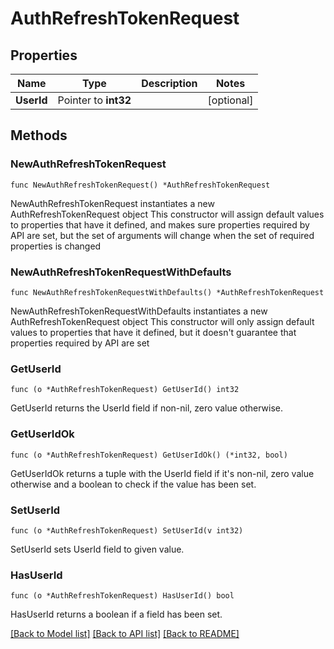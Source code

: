 # AuthRefreshTokenRequest

## Properties

Name | Type | Description | Notes
------------ | ------------- | ------------- | -------------
**UserId** | Pointer to **int32** |  | [optional] 

## Methods

### NewAuthRefreshTokenRequest

`func NewAuthRefreshTokenRequest() *AuthRefreshTokenRequest`

NewAuthRefreshTokenRequest instantiates a new AuthRefreshTokenRequest object
This constructor will assign default values to properties that have it defined,
and makes sure properties required by API are set, but the set of arguments
will change when the set of required properties is changed

### NewAuthRefreshTokenRequestWithDefaults

`func NewAuthRefreshTokenRequestWithDefaults() *AuthRefreshTokenRequest`

NewAuthRefreshTokenRequestWithDefaults instantiates a new AuthRefreshTokenRequest object
This constructor will only assign default values to properties that have it defined,
but it doesn't guarantee that properties required by API are set

### GetUserId

`func (o *AuthRefreshTokenRequest) GetUserId() int32`

GetUserId returns the UserId field if non-nil, zero value otherwise.

### GetUserIdOk

`func (o *AuthRefreshTokenRequest) GetUserIdOk() (*int32, bool)`

GetUserIdOk returns a tuple with the UserId field if it's non-nil, zero value otherwise
and a boolean to check if the value has been set.

### SetUserId

`func (o *AuthRefreshTokenRequest) SetUserId(v int32)`

SetUserId sets UserId field to given value.

### HasUserId

`func (o *AuthRefreshTokenRequest) HasUserId() bool`

HasUserId returns a boolean if a field has been set.


[[Back to Model list]](../README.md#documentation-for-models) [[Back to API list]](../README.md#documentation-for-api-endpoints) [[Back to README]](../README.md)


